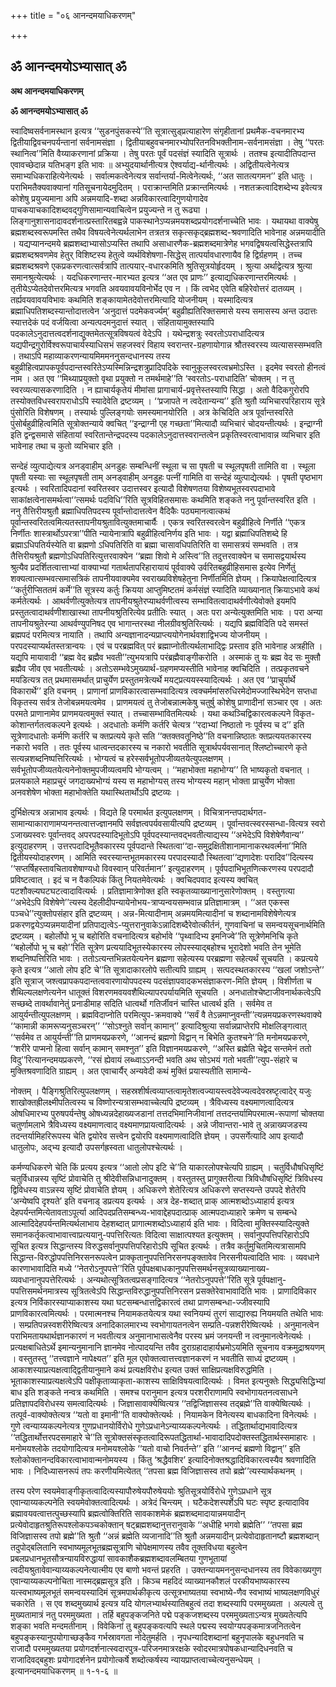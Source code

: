 +++
title = "०६ आनन्दमयाधिकरणम्"

+++


## ॐ आनन्दमयोऽभ्यासात् ॐ

**अथ आनन्दमयाधिकरणम्**

**ॐ आनन्दमयोऽभ्यासात् ॐ**

स्वादिष्वसर्वनामस्थान इत्यत्र ‘‘सुडनपुंसकस्ये’’ति सूत्रात्सुड्प्रत्याहारेण संगृहीतानां प्रथमैक-वचनमारभ्य द्वितीयाद्विवचनपर्यन्तानां सर्वनामसंज्ञा । द्वितीयाबहुवचनमारभ्योपरितनविभक्तीनाम-सर्वनामसंज्ञा । तेषु ‘‘परतः स्थानित्व’’मिति वैय्याकरणानां प्रक्रिया । तेषु परतः पूर्वं पदसंज्ञं स्यादिति सूत्रार्थः । ततश्च इत्यादीतिपदान्त एवावच्छेदान्न यतिभङ्ग इति भावः ॥ अभ्युदयार्थानीत्यत्र ऐश्वर्याद्य-र्थानीत्यर्थः । अद्वितीयत्वेनेत्यत्र समाभ्यधिकराहित्येनेत्यर्थः । सर्वात्मकत्वेनेत्यत्र सर्वान्तर्या-मित्वेनेत्यर्थः, ‘‘अत सातत्यगमन’’ इति धातुः । पराभिमतैक्यवाक्यानां गतिसूचनायेदमुदितम् । पराक्रान्तमिति प्रक्रान्तमित्यर्थः । नशतक्रत्वादिशब्देभ्य इवेत्यत्र कोशेषु प्रयुज्यमाना अपि अन्नमयादि-शब्दा अन्नविकारत्वादिगुणयोगादेव पाचकयाचकादिशब्दवद्गुणिसामान्यवाचित्वेन प्रयुज्यन्ते न तु रूढ्या । लिङ्गानुशासनादावदर्शनात्प्रस्तारितबह्वन्ने पाकस्थानेऽप्यन्नमयशब्दप्रयोगदर्शनाच्चेति भावः । यथायथा वाक्येषु ब्रह्मशब्दस्वरूपमस्ति तथैव विषयत्वेनेत्यर्थलाभेन तत्रतत्र सकृत्सकृद्ब्रह्मशब्द-श्रवणादिति भावेनाह अन्नमयादीति । यद्यप्यानन्दमये ब्रह्मशब्दाभ्यासोऽप्यस्ति तथापि असाधारणैक-ब्रह्मशब्दमात्रेणेह भगवद्विषयत्वसिद्धेस्तत्रापि ब्रह्मशब्दश्रवणमेव हेतुर् विशिष्टस्य हेतुत्वे व्यर्थविशेषणा-सिद्धेस् तात्पर्यावधारणायैव हि द्विर्ग्रहणम् । तच्च ब्रह्मशब्दश्रवणे एकप्रकरणत्वात्सर्वत्रापि तात्पयार्-वधारकमिति श्रुतिसूत्रयोर्हृदयम् । श्रुत्या अर्थाद्वेत्यत्र श्रुत्या समानश्रुत्येत्यर्थः । यदधिकरणान्तर-मारभ्यत इत्यत्र ‘‘अत एव प्राणः’’ इत्याद्यधिकरणान्तरमित्यर्थः । तृतीयेऽप्येतदेवोत्तरमित्यत्र भगवति अवयवावयविनोर्भेद एव न । किं त्वभेद एवेति बहिरेवोत्तरं दातव्यम् । तर्ह्यवयवावयविभावः कथमिति शङ्कायामेतदेवोत्तरमित्यादि योजनीयम् । यस्मादित्यत्र ब्रह्माधिपतिशब्दस्यान्तोदात्तत्वेन ‘अनुदात्तं पदमेकवर्ज्यम्’ बहुव्रीह्यतिरिक्तसमासे यस्य समासस्य अन्त उदात्तः स्यात्तदेकं पदं वर्जयित्वा अन्यत्पदमनुदात्तं स्यात् । संहितायामुक्तस्यापि पदकालेऽनुदात्तत्वदर्शनाद्युक्तमेतत्सूत्रविषयत्वं वेदेऽपि । यथेन्द्रशत्रुः स्वरतोऽपराधादित्यत्र यद्यपीन्द्रगुरोर्विश्वरूपाचार्यस्याधिसभं सहजस्वरं विहाय स्वरान्तर-ग्रहणायोगान्न श्रौतस्वरस्य व्यत्यासस्सम्भवति । तथाऽपि महाव्याकरणन्यायमिममननुसन्दधानस्य तस्य बहुव्रीहित्वप्रापकपूर्वपदान्तस्वरितेऽप्यस्मिन्निन्द्रशत्रुप्रादिपदिके स्वानुकूलस्वरत्वभ्रमोऽस्ति । इदमेव स्वरतो हीनत्वं नाम । अत एव ‘‘मिथ्याप्रयुक्तो वृथा प्रयुक्तो न तमर्थमाहे’’ति ‘स्वरतोऽ-पराधादिति’ चोक्तम् । न तु स्वरव्यत्यासकरणादिति । न ह्याचार्यकृतेयं मीमांसा प्रागाचार्य-प्रवृत्तेस्तस्यापि सिद्धा । अतो वैदिकगुरोरपि तस्योक्तविधस्वरापराधोऽपि स्यादेवेति द्रष्टव्यम् । ‘‘प्रजापते न त्वदेतान्यन्य’’ इति श्रुतौ व्यभिचारपरिहाराय सूत्रे पुंसोरिति विशेषणम् । तस्यार्थः पुल्लिङ्गयोः समस्यमानयोरिति । अत्र केचिदिति अत्र पूर्वान्तस्वरिते पुंसोर्बहुव्रीहित्वमिति सूत्रोक्तन्याये क्वचित् ‘‘इन्द्राग्नी एह गच्छता’’मित्यादौ व्यभिचारं चोदयन्तीत्यर्थः । इन्द्राग्नी इति द्वन्द्वसमासे संहितायां स्वरितान्तेन्द्रपदस्य पदकालेऽनुदात्तस्वरान्तत्वेन प्रकृतिस्वरत्वाभावान्न व्यभिचार इति भावेनाह तथा च कुतो व्यभिचार इति ।

सन्देहं व्युत्पाद्येत्यत्र अनड्वाहीम् अनडुहः सम्बन्धिनीं स्थूला च सा पृषती च स्थूलपृषती तामिति वा । स्थूला पृषती यस्याः सा स्थूलपृषती ताम् अनड्वाहीम् अनडुहः पत्नीं गामिति वा सन्देहं व्युत्पाद्येत्यर्थः । पृषती पृष्ठभाग इत्यर्थः । स्वरितादिपदानां स्वरितस्वर उदात्तस्वर इत्यादौ विशेषणतया विशेष्यभूतस्वरपदाभावे साकांक्षत्वेनासमर्थत्वा‘‘त्समर्थः पदविधि’’रिति सूत्रविहितसमासः कथमिति शङ्कते ननु पूर्वान्तस्वरित इति । ननु तैत्तिरीयश्रुतौ ब्रह्माधिपतिपदस्य पूर्वान्तोदात्तत्वेन वैदिकैः पठ्यमानत्वात्कथं पूर्वान्तस्वरितत्वमित्यतस्तापनीयश्रुतावित्युक्तमाचार्यैः । एकत्र स्वरितस्वरत्वेन बहुव्रीहित्वे निर्णीते ‘‘एकत्र निर्णीतः शास्त्रार्थोऽपरत्रा’’पीति न्यायेनात्रापि बहुव्रीहित्वनिर्णय इति भावः । यद्वा ब्रह्माधिपतिशब्दे हि ब्रह्माऽधिपतिर्यस्येति वा ब्रह्मणो ऽधिपतिरिति वा ब्रह्मा चासावधिपतिरिति वा समासत्रयं सम्भवति । तत्र तैत्तिरीयश्रुतौ ब्रह्मणोऽधिपतिरित्युत्तरवाक्येन ‘‘ब्रह्मा शिवो मे अस्त्वि’’ति तदुत्तरवाक्येन च समासद्वयार्थस्य श्रुत्यैव प्रदर्शितत्वात्ताभ्यां वाक्याभ्यां गतार्थतापरिहारायायं पूर्ववाक्ये उर्वरितबहुव्रीहिसमास इत्येव निर्णेतुं शक्यत्वात्सम्भवत्समासत्रिकं तापनीयवाक्यमेव स्वराख्यविशेषहेतुना निर्णीतमिति ज्ञेयम् । क्रियापेक्षत्वादित्यत्र ‘‘कर्तुरीप्सिततमं कर्मे’’ति सूत्रस्य कर्तुः क्रियया आप्तुमिष्टतमं कर्मसंज्ञं स्यादिति व्याख्यानात् क्रियाऽभावे कथं कर्मतेत्यर्थः । आथर्वणीत्युक्तेत्यत्र तापनीयश्रुतेरप्याथर्वणीत्वस्य सम्भावितत्वादाथर्वणीत्येवोक्ते इयमपि प्रस्तुतत्वादाथर्वणीशाखास्था तापनीयश्रुतिरित्येव प्रतीतिः स्यात् । अतः परा अन्येत्युक्तमिति भावः । परा अन्या तापनीयश्रुतेरन्या आथर्वण्युपनिषद एव भागान्तरस्था नीलग्रीवश्रुतिरित्यर्थः । यद्यपि ब्रह्मविदिति पदे समस्तं ब्रह्मपदं परमित्यत्र नायाति । तथापि अन्यज्ञानादन्यप्राप्त्ययोगेनार्थवशाद्विभज्य योजनीयम् । परपदस्याप्यर्थतस्तत्रान्वयः । एवं च परब्रह्मवित् परं ब्रह्माप्नोतीत्यर्थलाभाद्द्विः प्रस्ताव इति भावेनाह अत्रहीति । यद्यपि मायावादी ‘‘ब्रह्म वेद ब्रह्मैव भवती’’त्युभयत्रापि परंब्रह्मैवाङ्गीकरोति । अस्माकं तु यः ब्रह्म वेद सः मुक्तौ ब्रह्मैव जीव एव भवतीत्यर्थः । अतोऽसम्भवेऽमुख्यार्थ-ग्रहणमप्यस्तीति भावेनाह क्वचिदिति । तत्प्रकृतवचने मयडित्यत्र तत् प्रथमासमर्थात् प्राचुर्येण प्रस्तुतमत्रेत्यर्थे मयट्प्रत्ययस्स्यादित्यर्थः । अत एव ‘‘प्राचुर्यार्थे विकारार्थे’’ इति वचनम् । प्राणानां प्राणविकारत्वासम्भवादित्यत्र त्वक्चर्ममांसरुधिरमेदोमज्जास्थिभेदेन सप्तधा विकृतस्य सर्वत्र तेजोबन्नमयत्वमेव । प्राणमयत्वं तु तेजोबन्नात्मकेषु चतुर्षु कोशेषु प्राणादीनां सञ्चार एव । अतः परमते प्राणानामेव प्राणमयत्वमुक्तं स्यात् । तच्चासम्भावितमित्यर्थः । यथा कथञ्चिद्विकारत्वकल्पने विकृत-कोशान्तर्गतत्वकल्पने इत्यर्थः । अदधातोः कर्मणि कर्तरि चेत्यत्र ‘‘रदाभ्यां निष्ठातो नः पूर्वस्य च द’’ इति सूत्रेणादधातोः कर्मणि कर्तरि च क्तप्रत्यये कृते सति ‘‘क्तक्तवतूनिष्ठे’’ति वचनान्निष्ठातः क्तप्रत्ययतकारस्य नकारो भवति । ततः पूर्वस्य धात्वन्तदकारस्य च नकारो भवतीति सूत्रार्थपर्यवसानात् श्लिष्टोच्चारणे कृते सत्यन्नशब्दनिष्पत्तिरित्यर्थः । भोग्यत्वं च हरेस्सर्वभूतोपजीव्यतयेत्युपलक्षणम् । सर्वभूतोपजीव्यतयेत्यनेनोक्तमुपजीव्यत्वमपि भोग्यत्वम् । ‘‘महाभोक्ता महाभोग्य’’ ति भाष्यकृतो वचनात् । प्रलयकाले महाप्रचुरं जगदाख्यभोग्यं यस्य स महाभोग्यस् तस्य भोग्यस्य महान् भोक्ता प्राचुर्येण भोक्ता अनवशेषेण भोक्ता महाभोक्तेति यथास्थितार्थोऽपि द्रष्टव्यः ।

दुर्भिक्षेत्यत्र अन्नाभाव इत्यर्थः । विद्यते हि परमार्थत इत्युपलक्षणम् । विचित्रानन्तपदार्थगत- सामान्याकाराणामप्यनन्तत्वात्तज्ज्ञानमपि सर्वज्ञत्वपर्यवसायीत्यपि द्रष्टव्यम् । पूर्वान्तवत्स्वरस्सन्धा-वित्यत्र स्वरो ऽजाख्यस्वरः पूर्वान्तवद् अपरपदस्यादिभूतोऽपि पूर्वपदस्यान्तवद्भवतीत्याद्यस्य ‘‘अभेदेऽपि विशेषेणैवान्य’’ इत्युदाहरणम् । उत्तरपदादिभूतैवकारस्य पूर्वपदान्ते स्थितत्वा‘‘दा-समुद्रक्षितीशानामानाकरथवर्त्मना’’मिति द्वितीयस्योदाहरणम् । आमिति स्वरस्यान्तभूतमकारस्य परपादस्यादौ स्थितत्वा‘‘द्यणादेशः परादिव’’दित्यस्य ‘‘सप्तर्षिहस्तावचितावशेषाण्यधो विवस्वान् परिवर्तमान’’ इत्युदाहरणम् । पूर्वपदाभिभूतणित्करणस्य परपदादौ प्रविष्टत्वात् । इदं च न वैकल्पिकं किंतु नियतमेवेत्यर्थः । क्वचिदपवाद इत्यस्य क्वचित् पटशौक्ल्यघटघटत्वादावित्यर्थः । प्रतिज्ञामात्रेणोक्त इति स्वकृतव्याख्यानानुसारेणोक्तम् । वस्तुगत्या ‘‘अभेदेऽपि विशेषेणे’’त्यस्य देहलीदीपन्यायेनोभय-त्राप्यन्वयसम्भवान्न प्रतिज्ञामात्रम् । ‘‘अत एकस्स पञ्चधे’’त्युक्तोपसंहार इति द्रष्टव्यम् । अन्न-मित्यादीनाम् अन्नमयमित्यादीनां च शब्दानामविशेषेणेत्यत्र प्रकरणद्वयेऽप्यन्नमयादीनां प्रतिपाद्यत्वेऽ-प्युत्तरानुवाकेऽन्नादिशब्दैरेवोत्कीर्तनं, गुणवाचिनां च समन्वयसूचनार्थमिति द्रष्टव्यम् । बहोर्लोपो भू च बहोरिति वचनादित्यत्र बहोर्भावे ‘‘पृथ्वादिभ्य इमनिज्वे’’ति सूत्रेणेमनिचि कृते ‘‘बहोर्लोपो भू च बहो’’रिति सूत्रेण प्रत्ययादिभूतस्येकारस्य लोपस्स्याद्बहोश्च भूरादेशो भवति तेन भूमेति शब्दनिष्पत्तिरिति भावः । ततोऽत्यन्तभिन्नतयेत्यनेन ब्रह्मणा सहेत्यस्य परब्रह्मणा सहेत्यर्थं सूचयति । कप्रत्यये कृते इत्यत्र ‘‘आतो लोप इटि चे’’ति सूत्रादाकारलोपे सतीत्यपि ग्राह्यम् । सत्पदस्थतकारस्य ‘‘खलां जशोऽन्ते’’ इति सूत्राज् जश्त्वप्रापकपदान्तत्ववारणायोपपदस्य पदसंज्ञापवादकभसंज्ञाकरण-मिति ज्ञेयम् । विशीर्णता च शैथिल्यलक्षणेत्यनेन धातूक्तं विशरणमवयवशैथिल्यापरपर्यायमिति सूचयति । अनधातोश्चेष्टाजीवनार्थकत्वेऽपि सच्छब्दे तावर्थावानेतुं प्रनाडीमाह सदिति धात्वर्थो गतिर्जीवनं चास्ति धात्वर्थ इति । सर्वमेव त आयुर्यन्तीत्युपलक्षणम् । ब्रह्मविदाप्नोति परमित्युप-क्रमवाक्ये ‘‘सर्वं वै तेऽन्नमाप्नुवन्ती’’त्यन्नमयप्रकरणस्थवाक्ये ‘‘कामान्नी कामरूप्यनुसञ्चरन्’’ ‘‘सोऽश्नुते सर्वान् कामान्’’ इत्यादिश्रुत्या सर्वान्नप्राप्तेरपि मोक्षलिङ्गत्वात् ‘‘सर्वमेव त आयुर्यन्ती’’ति प्राणमयप्रकरणे, ‘‘आनन्दं ब्रह्मणो विद्वान् न बिभेति कुतश्चने’’ति मनोमयप्रकरणे, ‘‘शरीरे पाप्मनो हित्वा सर्वान् कामान् समश्नुत’’ इति विज्ञानमयप्रकरणे, ‘‘अस्ति ब्रह्मेति चेद्वेद सन्तमेनं ततो विदु’’रित्यानन्दमयप्रकरणे, ‘‘रसं ह्येवायं लब्ध्वाऽऽनन्दी भवति अथ सोऽभयं गतो भवती’’त्युप-संहारे च मुक्तिश्रवणादिति ग्राह्यम् । अत एवाचार्यैर् अन्यवेदी कथं मुक्तिं प्रयास्यतीति सामान्ये-

नोक्तम् । पैङ्गिश्रुतिरित्युपलक्षणम् । सहस्रशीर्षत्वव्याप्तत्वामृतेशत्वज्यायस्त्वदेवेज्यत्वदेवस्रष्टृत्वादेर् यजुः शाखोक्तह्रीलक्ष्मीपतित्वस्य च विष्णोरन्यत्रासम्भवाच्चेत्यपि द्रष्टव्यम् । त्रैविध्यस्य वक्ष्यमाणत्वादित्यत्र ओषधिमारभ्य पुरुषपर्यन्तेषु ओषध्यन्नदेहाख्यजडानां तत्तदभिमानिजीवानां तत्तदन्तर्यामिपरमात्म-रूपाणां चोक्तया चतुर्णामलाभे त्रैविध्यस्य वक्ष्यमाणत्वाद् वक्ष्यमाणप्रायत्वादित्यर्थः । अन्ने जीवान्तरा-भावे तु अन्नाख्यजडस्य तदन्तर्यामिहरिरूपस्य चेति द्वयोरेव सत्त्वेन द्वयोरपि वक्ष्यमाणत्वादिति ज्ञेयम् । उपसर्गेत्यादि आप इत्यादौ धातुलोपः, अद्भ्य इत्यादौ उपसर्गह्रस्वता धातुलोपश्चेत्यर्थः ।

कर्मण्यधिकरणे चेति किं प्रत्यय इत्यत्र ‘‘आतो लोप इटि चे’’ति याकारलोपश्चेत्यपि ग्राह्यम् । चतुर्विधौषधिसृष्टिं चतुर्विधान्नस्य सृष्टिं प्रोवाचेति तु श्रीदेवीसन्निधानादुक्तम् । वस्तुतस्तु प्रागुक्तरीत्या त्रिविधौषधिसृष्टिं त्रिविधस्य द्विविधस्य वाऽन्नस्य सृष्टिं प्रोवाचेति ज्ञेयम् । अधिकरणे शेतेरित्यत्र अधिकरणे सप्तस्यन्ते उपपदे शेतेरपि ‘अन्येष्वपि दृश्यते’ इति वचनाड् डप्रत्यय इत्यर्थः । अत्र देह-शब्दात् प्राक् आत्मशब्दोऽध्याहार्य इत्यत्र देहपर्यन्तमित्येतावताऽपूर्त्या आदिपदप्रतिसम्बन्ध्य-भावाद्देहपदात्प्राक् आत्मपदाध्याहारे क्रमेण च सम्बन्धे आत्मादिदेहपर्यन्तमित्यर्थलाभाय देहशब्दात् प्रागात्मशब्दोऽध्याहार्य इति भावः । विदित्वा मुक्तिस्स्यादित्युक्ते समानकर्तृकत्वाभावात्त्वाप्रत्ययानु-पपत्तिरित्यतः विदित्वा साक्षात्पश्यत इत्युक्तम् । सर्वानुपपत्तिपरिहारोऽपि सूचित इत्यत्र सिद्धान्तस्य विरुद्धसर्वानुपपत्तिपरिहारोऽपि सूचित इत्यर्थः । तत्रैव कर्तुमुचितमित्यत्रासामपि सिद्धान्त-विरुद्धोपपत्तिनिरसनरूपत्वेन प्राक्कृतानुपपत्तिनिरसनपङ्क्तावेव निरसनीयत्वादिति भावः । व्यवधाने कारणाभावादिति मध्ये ‘‘नेतरोऽनुपपत्ते’’रिति पूर्वपक्षबाधकानुपपत्तिसमर्थनसूत्रव्याख्यानाख्य-व्यवधानानुपपत्तेरित्यर्थः । अन्यथोत्सूत्रितत्वप्रसङ्गादित्यत्र ‘‘नेतरोऽनुपपत्ते’’रिति सूत्रे पूर्वपक्षानु-पपत्तिसमर्थनमात्रस्य सूत्रितत्वेऽपि सिद्धान्तविरुद्धानुपपत्तिनिरसन प्रसक्तेरेवाभावादिति भावः । प्राणादिविकार इत्यत्र निर्विकारस्याप्याकाशस्य यथा घटसम्बन्धात्तद्विकारत्वं तथा प्राणसम्बन्धा-ज्जीवस्यापि प्राणविकारत्वमित्यर्थः । परमात्मनश्च नियामकतयेत्यत्र यथा स्वनियम्यं तुरगं साद्यारुह्य नियमयति तथेति भावः । सम्प्रतिपन्नस्वशरीरेष्वित्यत्र अनादिकालमारभ्य स्वभोगायतनत्वेन सम्प्रति-पन्नशरीरेष्वित्यर्थः । अनुमानत्वेन पराभिमतायथार्थज्ञानकारणं न भवतीत्यत्र अनुमानाभासत्वेनैव परस्य भ्रमं जनयन्ती न त्वनुमानत्वेनेत्यर्थः । प्रत्यक्षबाधितेऽर्थे इमान्यनुमानानि ज्ञानमेव नोत्पादयन्ति तवैव दुराग्रहादाहार्यभ्रमोऽयमिति सूचनाय वक्रमुद्राश्रयणम् । वस्तुतस्तु ‘‘तत्त्वज्ञाने नापेक्ष्यत’’ इति मूल एवोक्तत्वात्तत्त्वज्ञानकरणं न भवतीति साध्यं द्रष्टव्यम् । आकाशस्याप्रत्यक्षत्वाद्द्वितीयानुमाने कथं प्रत्यक्षविरोध इत्यत उक्तं साक्षिप्रत्यक्षविरुद्धमिति । भूताकाशस्याप्रत्यक्षत्वेऽपि पक्षीकृताव्याकृता-काशस्य साक्षिविषयत्वादित्यर्थः । विमत इत्यनुक्तेः सिद्ध्यसिद्धिभ्यां बाध इति शङ्कते नन्वत्र कथमिति । समश्च परानुमान इत्यत्र परशरीराणामपि स्वभोगायतनत्वसाधने प्रतिज्ञापदविरोधस्य समत्वादित्यर्थः । जिज्ञासावाक्येष्वित्यत्र ‘‘तद्विजिज्ञासस्व तद्ब्रह्मे’’ति वाक्येष्वित्यर्थः । तत्पूर्व-वाक्योक्तेत्यत्र ‘‘यतो वा इमानी’’ति वाक्योक्तेत्यर्थः । नियामकेन विनेत्यस्य बाधकादिना विनेत्यर्थः । गुणे त्वन्याय्यकल्पनेत्यत्र गुणप्रधानयोर्विरोधे गुणेऽप्रधानेऽन्याय्यकल्पनेत्यर्थः । तद्धितार्थाद्यभावादित्यत्र ‘‘तद्धितार्थोत्तरपदसमाहारे चे’’ति सूत्रोक्तसंस्कृतत्वादिरूपतद्धितार्था-भावादादिपदोक्तस्तद्धितार्थस्समाहारः । मनोमयश्लोके तदयोगादित्यत्र मनोमयश्लोके ‘‘यतो वाचो निवर्तन्ते’’ इति ‘‘आनन्दं ब्रह्मणो विद्वान्’’ इति श्लोकोक्तानन्दविकारत्वाभावान्मनोमयस्य । किंतु ‘श्रद्धैवशिर’ इत्यादिनोक्तश्रद्धादिविकारत्वस्यैव श्रवणादिति भावः । निदिध्यासनरूपं तपः करणीयमित्येतत् ‘‘तपसा ब्रह्म विजिज्ञासस्व तपो ब्रह्मे’’त्यस्यार्थकथनम् ।

तस्य परेण स्वयमेवाङ्गीकृतत्वादित्यस्यापौरुषेयपौरुषेययोः श्रुतिसूत्रयोर्विरोधे गुणेऽप्रधाने सूत्र एवान्याय्यकल्पनेति स्वयमेवोक्तत्वादित्यर्थः । अत्रेदं चिन्त्यम् । घटैकदेशस्पर्शेऽपि घटः स्पृष्ट इत्यादाविव ब्रह्मावयवत्वात्तत्पुच्छस्यापि ब्रह्मत्वोक्तिरिति सावकाशमेकं ब्रह्मशब्दमादायान्नमयादीन् प्रत्येवोदाहृतश्रुतिरूपश्लोकपञ्चकोक्तान् षट्ब्रह्मशब्दानुत्तरानुवाके ‘‘अधीहि भगवो ब्रह्मेति’’ ‘‘तपसा ब्रह्म विजिज्ञासस्व तपो ब्रह्मे’’ति श्रुतौ ‘‘अन्नं ब्रह्मेति व्यजानादि’’ति श्रुतौ अन्नमयादीन् प्रत्येवोदाहृतानष्टौ ब्रह्मशब्दान् तदुपोद्बलितानि स्वभाष्यमूलभूतब्रह्मसूत्राणि चोपेक्षमाणस्य तवैव तूक्तविधया बहुत्वेन प्रबलप्रधानभूतसौत्रन्यायविरुद्धायां सावकाशैकब्रह्मशब्दावलम्बितया गुणभूतायां त्वदीयश्रुतावेवान्याय्यकल्पनेत्यात्मीय एव बाणो भवन्तं प्रहरति । उक्तन्यायमननुसन्दधानस्य तव विवेकाख्यगुण एवान्याय्यकल्पनोचिता नास्मद्ब्रह्मसूत्र इति । किञ्च महदिदं व्याख्यानकौशलं परकीयभाष्यकारस्य यत्स्वभाष्यमूलभूतं समन्वयस्यादिमं सूत्रमपार्थकीकृत्य उत्सूत्रभाष्यतया स्वभाष्ये-णैव स्वभाष्यं भाष्यलक्षणविधुरं चकारेति । स एव शब्दमुख्यार्थ इत्यत्र यदि योगलभ्यार्थस्यातिबहुत्वं तदा शब्दस्यापि परममुख्यता । अल्पत्वे तु मुख्यतामात्रं नतु परममुख्यता । तर्हि बहुपङ्कजनिते पद्मे पङ्कजशब्दस्य परममुख्यताऽन्यत्र मुख्यतेत्यपि शङ्का भवति मन्दमतीनाम् । विवेकिनां तु बहुपङ्कवत्यपि स्थले पद्मस्य स्वयोग्यपङ्कमात्रजनितत्वेन बहुपङ्कस्यानुपयोगाच्छङ्कैव गर्भस्रावगता नोदेतुमर्हति । नृपधन्यादिशब्दानां बहुनृपालके बहुधनवति च राजादौ परममुख्यतया प्रयोगदर्शनात्स्वदारपुत्र-परिजनमात्ररक्षके स्वोदरमात्रपोषकधान्यादिधनवति च राजादिवद्बहुशः प्रयोगादर्शनेन प्रयोगोत्कर्षे शब्दोत्कर्षस्य न्यायप्राप्तत्वाच्चेत्यनुसन्धेयम् । इत्यानन्दमयाधिकरणम् ॥ १-१-६ ॥

